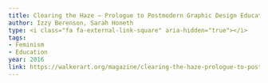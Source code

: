 ```yaml
---
title: Clearing the Haze — Prologue to Postmodern Graphic Design Education through Sheila de Bretteville
author: Izzy Berenson, Sarah Honeth
type: <i class="fa fa-external-link-square" aria-hidden="true"></i>
tags:
- Feminism
- Education
year: 2016
link: https://walkerart.org/magazine/clearing-the-haze-prologue-to-postmodern-graphic-design-education-through-sheila-de-bretteville-2
---
```

